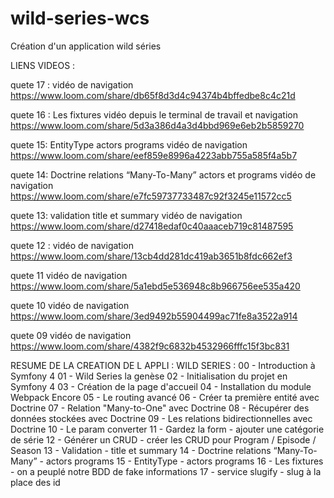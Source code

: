 # wild-series-wcs
Création d'un application wild séries

LIENS VIDEOS : 

quete 17 : 
vidéo de navigation
https://www.loom.com/share/db65f8d3d4c94374b4bffedbe8c4c21d

quete 16 : 
Les fixtures
vidéo depuis le terminal de travail et navigation 
https://www.loom.com/share/5d3a386d4a3d4bbd969e6eb2b5859270

quete 15:
EntityType actors programs
vidéo de navigation
https://www.loom.com/share/eef859e8996a4223abb755a585f4a5b7

quete 14:
Doctrine relations “Many-To-Many” actors et programs
vidéo de navigation
https://www.loom.com/share/e7fc59737733487c92f3245e11572cc5

quete 13:
validation title et summary 
vidéo de navigation 
https://www.loom.com/share/d27418edaf0c40aaaceb719c81487595

quete 12 : 
vidéo de navigation
https://www.loom.com/share/13cb4dd281dc419ab3651b8fdc662ef3

quete 11
vidéo de navigation 
https://www.loom.com/share/5a1ebd5e536948c8b966756ee535a420

quete 10
vidéo de navigation
https://www.loom.com/share/3ed9492b55904499ac71fe8a3522a914

quete 09
vidéo de navigation
https://www.loom.com/share/4382f9c6832b4532966fffc15f3bc831

RESUME DE LA CREATION DE L APPLI : WILD SERIES : 
00 - Introduction à Symfony 4 
01 - Wild Series la genèse
02 - Initialisation du projet en Symfony 4
03 - Création de la page d'accueil
04 - Installation du module Webpack Encore
05 - Le routing avancé
06 - Créer ta première entité avec Doctrine
07 - Relation "Many-to-One" avec Doctrine
08 - Récupérer des données stockées avec Doctrine
09 - Les relations bidirectionnelles avec Doctrine
10 - Le param converter
11 - Gardez la form - ajouter une catégorie de série
12 - Générer un CRUD - créer les CRUD pour Program / Episode / Season
13 - Validation - title et summary 
14 - Doctrine relations “Many-To-Many” - actors programs
15 - EntityType - actors programs
16 - Les fixtures - on a peuplé notre BDD de fake informations
17 - service slugify - slug à la place des id
